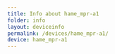 ```yaml
---
title: Info about hame_mpr-a1
folder: info
layout: deviceinfo
permalink: /devices/hame_mpr-a1/
device: hame_mpr-a1
---
```

